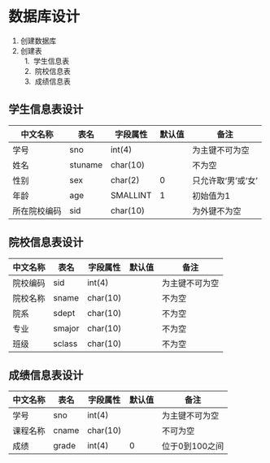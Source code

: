 # 数据库设计

1. 创建数据库  
2. 创建表  
   1.  学生信息表  
   2.  院校信息表  
   3.  成绩信息表

## 学生信息表设计
| 中文名称 | 表名 | 字段属性 | 默认值 | 备注 |
|---------|-----|---------|-------|-----|
| 学号 | sno | int(4) | | 为主键不可为空 |
| 姓名 | stuname | char(10) | | 不为空 |
| 性别 | sex | char(2) | 0 | 只允许取‘男’或‘女’ |
| 年龄 | age | SMALLINT | 1 | 初始值为1 |
| 所在院校编码 | sid | char(10) | | 为外键不为空 |

## 院校信息表设计
| 中文名称 | 表名 | 字段属性 | 默认值 | 备注 |
|---------|-----|---------|-------|------|
| 院校编码 | sid | int(4) |  | 为主键不可为空 |
| 院校名称 |sname |char(10) | | 不为空 |
| 院系 | sdept | char(10) | |不为空 |
| 专业 | smajor | char(10) | | 不为空 |
| 班级 | sclass | char(10) | | 不为空 |

## 成绩信息表设计
| 中文名称 | 表名 | 字段属性 | 默认值 | 备注 |
|---------|-----|---------|-------|------|
| 学号 | sno | int(4) | | 为主键不可为空 |
| 课程名称 | cname | char(10) | | 不可为空 |
| 成绩 | grade | int(4) | 0 | 位于0到100之间 |
